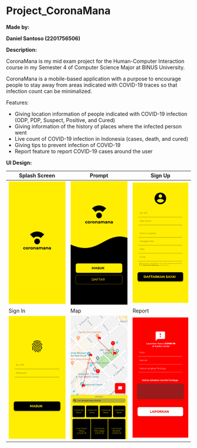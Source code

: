# Project_CoronaMana

**Made by:**

**Daniel Santoso (2201756506)**

**Description:**

CoronaMana is my mid exam project for the Human-Computer Interaction course in my Semester 4 of Computer Science Major at BINUS University.

CoronaMana is a mobile-based application with a purpose to encourage people to stay away from areas indicated with COVID-19 traces so that infection count can be minimalized.

Features:
- Giving location information of people indicated with COVID-19 infection (ODP, PDP, Suspect, Positive, and Cured)
- Giving information of the history of places where the infected person went
- Live count of COVID-19 infection in Indonesia (cases, death, and cured)
- Giving tips to prevent infection of COVID-19
- Report feature to report COVID-19 cases around the user

**UI Design:**

| Splash Screen | Prompt | Sign Up |
| ----------- | ----------- | ----------- |
| ![](/ui_prototype/1_splash_screen.png) | ![](/ui_prototype/2_prompt.png) | ![](/ui_prototype/3_daftar.png) |
| Sign In | Map | Report |
| ![](/ui_prototype/3_masuk.png) | ![](/ui_prototype/4_peta.png) | ![](/ui_prototype/5_lapor.png) |
